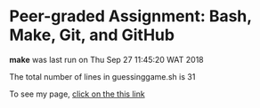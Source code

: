 # Peer\-graded Assignment: Bash, Make, Git, and GitHub 

**make** was last run on Thu Sep 27 11:45:20 WAT 2018

The total number of lines in guessinggame.sh is 31
 
To see my page, [click on the this link](https://lcim.github.io/mycodes/)
